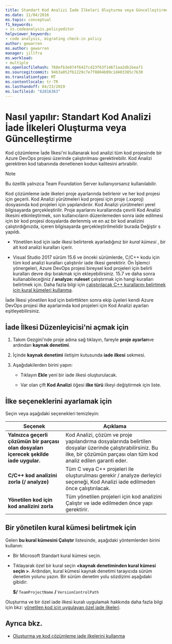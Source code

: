 ```yaml
---
title: Standart Kod Analizi İade İlkeleri Oluşturma veya Güncelleştirme
ms.date: 11/04/2016
ms.topic: conceptual
f1_keywords:
- vs.codeanalysis.policyeditor
helpviewer_keywords:
- code analysis, migrating check-in policy
author: gewarren
ms.author: gewarren
manager: jillfra
ms.workload:
- multiple
ms.openlocfilehash: 768efb3e874f6427cd23f63f14671aa2db1bea71
ms.sourcegitcommit: 94b3a052fb1229c7e7f8804b09c1d403385c7630
ms.translationtype: MT
ms.contentlocale: tr-TR
ms.lasthandoff: 04/23/2019
ms.locfileid: "62816363"
---
```

# <a name="how-to-create-or-update-standard-code-analysis-check-in-policies"></a>Nasıl yapılır: Standart Kod Analizi İade İlkeleri Oluşturma veya Güncelleştirme

Kod çözümleme İade İlkesi'ni kullanarak kod analizi tüm kod projesinde bir Azure DevOps projesi üzerinde çalıştırılması gerektirebilir. Kod Analizi gerektiren kod tabanında denetlenen kodun kalitesini artırabilir.

> [!NOTE]
> Bu özellik yalnızca Team Foundation Server kullanıyorsanız kullanılabilir.

Kod çözümleme iade ilkeleri proje ayarlarında belirlenir ve her kod projesi için geçerli. Kod Analizi yürütmeleri kod projesi için proje (.xxproj) dosyasında kod projeleri için yapılandırılır. Kod Analizi yürütmeleri yerel bilgisayarda gerçekleştirilir. Proje ayarlarını kurallarında çevrili Kod Analizi ilkesini etkinleştirmek, son kullanıcıların düzenlemeden sonra iade edilmesi için bir kod projesi dosyalarda derlenmiş ve en az bir kod analizini çalıştırdığınızda, içeren bilgisayarda gerçekleştirilmelidir burada Değiştir s yapıldı.

- Yönetilen kod için iade ilkesi belirterek ayarladığınız bir *kural kümesi* , bir alt kod analizi kuralları içerir.

- Visual Studio 2017 sürüm 15.6 ve önceki sürümlerde, C/C++ kodu için tüm kod analizi kuralları çalıştırılır iade ilkesi gerektirir. Ön İşlemci yönergeleri, Azure DevOps projesi bireysel kod projeleri için belirli kuralları devre dışı bırakmak için ekleyebilirsiniz. 15.7 ve daha sonra kullanabileceğiniz **/ analyze: ruleset** çalıştırmak için hangi kuralları belirtmek için. Daha fazla bilgi için [çalıştırılacak C++ kurallarını belirtmek için kural kümeleri kullanma](using-rule-sets-to-specify-the-cpp-rules-to-run.md).

İade İlkesi yönetilen kod için belirttikten sonra ekip üyeleri kendi Azure DevOps projesi ilke ayarlarında kod projeleri için Kod Analizi ayarları eşitleyebilirsiniz.

## <a name="to-open-the-check-in-policy-editor"></a>İade İlkesi Düzenleyicisi'ni açmak için

1. Takım Gezgini'nde proje adına sağ tıklayın, fareyle **proje ayarları**ve ardından **kaynak denetimi**.

1. İçinde **kaynak denetimi** iletişim kutusunda **iade ilkesi** sekmesi.

1. Aşağıdakilerden birini yapın:

    - Tıklayın **Ekle** yeni bir iade ilkesi oluşturulacak.

    - Var olan çift **Kod Analizi** öğesi **ilke türü** ilkeyi değiştirmek için liste.

## <a name="to-set-policy-options"></a>İlke seçeneklerini ayarlamak için

Seçin veya aşağıdaki seçenekleri temizleyin:

|Seçenek|Açıklama|
|------------|-----------------|
|**Yalnızca geçerli çözümün bir parçası olan dosyaları içerecek şekilde iade uygular.**|Kod Analizi, çözüm ve proje yapılandırma dosyalarında belirtilen dosyalar üzerinde çalıştırabilirsiniz. Bu ilke, bir çözümün parçası olan tüm kod analiz edilen garanti eder.|
|**C/C++ kod analizini zorla (/ analyze)**|Tüm C veya C++ projeleri ile oluşturulması gerekir / analyze derleyici seçeneği, Kod Analizi iade edilmeden önce çalıştırılacak.|
|**Yönetilen kod için kod analizini zorla**|Tüm yönetilen projeleri için kod analizini Çalıştır ve iade edilmeden önce yapı gerektirir.|

## <a name="to-specify-a-managed-rule-set"></a>Bir yönetilen kural kümesi belirtmek için

Gelen **bu kural kümesini Çalıştır** listesinde, aşağıdaki yöntemlerden birini kullanın:

- Bir Microsoft Standart kural kümesi seçin.

- Tıklayarak özel bir kural seçin  **\<kaynak denetiminden kural kümesi seçin >**. Ardından, kural kümesi kaynak denetimi tarayıcıda sürüm denetim yolunu yazın. Bir sürüm denetim yolu sözdizimi aşağıdaki gibidir:

   **$/** `TeamProjectName` **/** `VersionControlPath`

Oluşturma ve bir özel iade ilkesi kuralı uygulamak hakkında daha fazla bilgi için bkz: [yönetilen kod için uygulayan özel iade ilkeleri](../code-quality/implementing-custom-code-analysis-check-in-policies-for-managed-code.md).

## <a name="see-also"></a>Ayrıca bkz.

- [Oluşturma ve kod çözümleme iade ilkelerini kullanma](../code-quality/how-to-create-or-update-standard-code-analysis-check-in-policies.md)